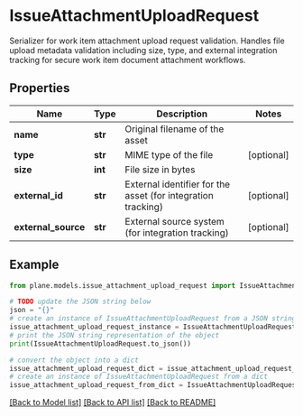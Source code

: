 # IssueAttachmentUploadRequest

Serializer for work item attachment upload request validation.  Handles file upload metadata validation including size, type, and external integration tracking for secure work item document attachment workflows.

## Properties

Name | Type | Description | Notes
------------ | ------------- | ------------- | -------------
**name** | **str** | Original filename of the asset | 
**type** | **str** | MIME type of the file | [optional] 
**size** | **int** | File size in bytes | 
**external_id** | **str** | External identifier for the asset (for integration tracking) | [optional] 
**external_source** | **str** | External source system (for integration tracking) | [optional] 

## Example

```python
from plane.models.issue_attachment_upload_request import IssueAttachmentUploadRequest

# TODO update the JSON string below
json = "{}"
# create an instance of IssueAttachmentUploadRequest from a JSON string
issue_attachment_upload_request_instance = IssueAttachmentUploadRequest.from_json(json)
# print the JSON string representation of the object
print(IssueAttachmentUploadRequest.to_json())

# convert the object into a dict
issue_attachment_upload_request_dict = issue_attachment_upload_request_instance.to_dict()
# create an instance of IssueAttachmentUploadRequest from a dict
issue_attachment_upload_request_from_dict = IssueAttachmentUploadRequest.from_dict(issue_attachment_upload_request_dict)
```
[[Back to Model list]](../README.md#documentation-for-models) [[Back to API list]](../README.md#documentation-for-api-endpoints) [[Back to README]](../README.md)


